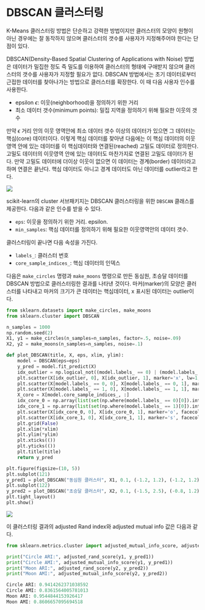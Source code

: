 # DBSCAN 클러스터링

K-Means 클러스터링 방법은 단순하고 강력한 방법이지만 클러스터의 모양이 원형이 아닌 경우에는 잘 동작하지 않으며 클러스터의 갯수를 사용자가 지정해주어야 한다는 단점이 있다.

DBSCAN(Density-Based Spatial Clustering of Applications with Noise) 방법은 데이터가 밀집한 정도 즉 밀도를 이용하여 클러스터의 형태에 구애받지 않으며 클러스터의 갯수를 사용자가 지정할 필요가 없다. DBSCAN 방법에서는 초기 데이터로부터 근접한 데이터를 찾아나가는 방법으로 클러스터를 확장한다. 이 때 다음 사용자 인수를 사용한다.

- epsilon $\epsilon$: 이웃(neighborhood)을 정의하기 위한 거리
- 최소 데이터 갯수(minimum points): 밀집 지역을 정의하기 위해 필요한 이웃의 갯수

만약 $\epsilon$ 거리 안의 이웃 영역안에 최소 데이터 갯수 이상의 데이터가 있으면 그 데이터는 핵심(core) 데이터이다. 이렇게 핵심 데이터를 찾아낸 다음에는 이 핵심 데이터의 이웃영역 안에 있는 데이터를 이 핵심데이터와 연결된(reached) 고밀도 데이터로 정의한다. 고밀도 데이터의 이웃영역 안에 있는 데이터도 마찬가지로 연결된 고밀도 데이터가 된다. 만약 고밀도 데이터에 더이상 이웃이 없으면 이 데이터는 경계(border) 데이터라고 하며 연결은 끝난다. 핵심 데이터도 아니고 경계 데이터도 아닌 데이터를 outlier라고 한다.

![](https://user-images.githubusercontent.com/17154958/50966784-6981f100-1519-11e9-8e02-892eea4b20e8.png)

scikit-learn의 cluster 서브패키지는 DBSCAN 클러스터링을 위한 `DBSCAN` 클래스를 제공한다. 다음과 같은 인수를 받을 수 있다.

- `eps`: 이웃을 정의하기 위한 거리. epsilon.
- `min_samples`: 핵심 데이터를 정의하기 위해 필요한 이웃영역안의 데이터 갯수.

클러스터링이 끝나면 다음 속성을 가진다.

- `labels_`: 클러스터 번호
- `core_sample_indices_`: 핵심 데이터의 인덱스

다음은 `make_circles` 명령과 `make_moons` 명령으로 만든 동심원, 초승달 데이터를 DBSCAN 방법으로 클러스터링한 결과를 나타낸 것이다. 마커(marker)의 모양은 클러스터를 나타내고 마커의 크기가 큰 데이터는 핵심데이터, x 표시된 데이터는 outlier이다.

```python
from sklearn.datasets import make_circles, make_moons
from sklearn.cluster import DBSCAN

n_samples = 1000
np.random.seed(2)
X1, y1 = make_circles(n_samples=n_samples, factor=.5, noise=.09)
X2, y2 = make_moons(n_samples=n_samples, noise=.1)

def plot_DBSCAN(title, X, eps, xlim, ylim):
    model = DBSCAN(eps=eps)
    y_pred = model.fit_predict(X)
    idx_outlier = np.logical_not((model.labels_ == 0) | (model.labels_ == 1))
    plt.scatter(X[idx_outlier, 0], X[idx_outlier, 1], marker='x', lw=1, s=20)
    plt.scatter(X[model.labels_ == 0, 0], X[model.labels_ == 0, 1], marker='o', facecolor='g', s=5)
    plt.scatter(X[model.labels_ == 1, 0], X[model.labels_ == 1, 1], marker='s', facecolor='y', s=5)
    X_core = X[model.core_sample_indices_, :]
    idx_core_0 = np.array(list(set(np.where(model.labels_ == 0)[0]).intersection(model.core_sample_indices_)))
    idx_core_1 = np.array(list(set(np.where(model.labels_ == 1)[0]).intersection(model.core_sample_indices_)))
    plt.scatter(X[idx_core_0, 0], X[idx_core_0, 1], marker='o', facecolor='g', s=80, alpha=0.3)
    plt.scatter(X[idx_core_1, 0], X[idx_core_1, 1], marker='s', facecolor='y', s=80, alpha=0.3)
    plt.grid(False)
    plt.xlim(*xlim)
    plt.ylim(*ylim)
    plt.xticks(())
    plt.yticks(())
    plt.title(title)
    return y_pred

plt.figure(figsize=(10, 5))
plt.subplot(121)
y_pred1 = plot_DBSCAN("동심원 클러스터", X1, 0.1, (-1.2, 1.2), (-1.2, 1.2))
plt.subplot(122)
y_pred2 = plot_DBSCAN("초승달 클러스터", X2, 0.1, (-1.5, 2.5), (-0.8, 1.2))
plt.tight_layout()
plt.show()
```

![](https://user-images.githubusercontent.com/17154958/50966952-f167fb00-1519-11e9-80d6-028184e90782.png)

이 클러스터링 결과의 adjusted Rand index와 adjusted mutual info 값은 다음과 같다.

```python
from sklearn.metrics.cluster import adjusted_mutual_info_score, adjusted_rand_score

print("Circle ARI:", adjusted_rand_score(y1, y_pred1))
print("Circle AMI:", adjusted_mutual_info_score(y1, y_pred1))
print("Moon ARI:", adjusted_rand_score(y2, y_pred2))
print("Moon AMI:", adjusted_mutual_info_score(y2, y_pred2))

Circle ARI: 0.9414262371038592
Circle AMI: 0.8361564005781013
Moon ARI: 0.9544844153926417
Moon AMI: 0.8606657095694518
```


